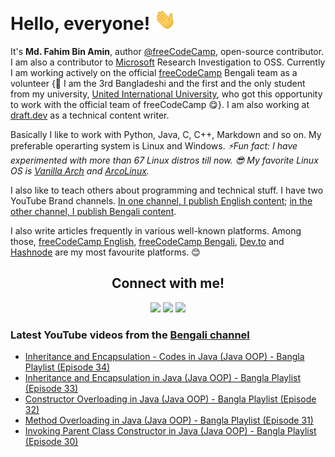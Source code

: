 # Hello, everyone! <img src="./img/wave.gif" width="35px">

It's **Md. Fahim Bin Amin**, author [@freeCodeCamp](https://www.freecodecamp.org/news/author/fahimbinamin/), open-source contributor. I am also a contributor to [Microsoft](https://www.microsoft.com/en-us/) Research Investigation to OSS. Currently I am working actively on the official [freeCodeCamp](https://www.freecodecamp.org/) Bengali team as a volunteer {🎉 I am the 3rd Bangladeshi and the first and the only student from my university, [United International University](https://www.uiu.ac.bd/), who got this opportunity to work with the official team of freeCodeCamp 😋}. I am also working at [draft.dev](https://draft.dev/) as a technical content writer.

Basically I like to work with Python, Java, C, C++, Markdown and so on. My preferable operarting system is Linux and Windows. 
*⚡Fun fact: I have experimented with more than 67 Linux distros till now. 😎 My favorite Linux OS is [Vanilla Arch](https://archlinux.org/) and [ArcoLinux](https://arcolinux.com/).*

I also like to teach others about programming and technical stuff. I have two YouTube Brand channels. [In one channel, I publish English content](https://www.youtube.com/channel/UCG97GCUifMS2Vm28tgXQi0Q); [in the other channel, I publish Bengali content](https://www.youtube.com/c/InnovationWithIphim).

I also write articles frequently in various well-known platforms. Among those, [freeCodeCamp English](https://www.freecodecamp.org/news/author/fahimbinamin/), [freeCodeCamp Bengali](https://www.freecodecamp.org/bengali/news/author/fahimbinamin/), [Dev.to](https://dev.to/fahimfba) and [Hashnode](https://hashnode.com/@FahimFBA) are my most favourite platforms. 😊



<h2 align="center">Connect with me!</h2>

<div align="center">
	
[<img src="https://img.shields.io/badge/linkedin-%230077B5.svg?&style=for-the-badge&logo=linkedin&logoColor=white" />](https://www.linkedin.com/in/fahimfba/) [<img src = "https://img.shields.io/badge/twitter-%2320A1F1.svg?&style=for-the-badge&logo=twitter&logoColor=white">](https://twitter.com/Fahim_FBA/)  [<img src = "https://img.shields.io/badge/facebook-%2320A1F1.svg?&style=for-the-badge&logo=facebook&logoColor=white">](https://facebook.com/iptu.fba)
	
</div>
 

<div align="left">
	
### Latest YouTube videos from the [Bengali channel](https://www.youtube.com/c/InnovationWithIphim)

<!-- YOUTUBE-VIDEOS-LIST:START -->
- [Inheritance and Encapsulation - Codes in Java &lpar;Java OOP&rpar; - Bangla Playlist &lpar;Episode 34&rpar;](https://www.youtube.com/watch?v=Ab0IZLDhKYY)
- [Inheritance and Encapsulation in Java &lpar;Java OOP&rpar; - Bangla Playlist &lpar;Episode 33&rpar;](https://www.youtube.com/watch?v=YyAXV-PNJ2w)
- [Constructor Overloading in Java &lpar;Java OOP&rpar; - Bangla Playlist &lpar;Episode 32&rpar;](https://www.youtube.com/watch?v=6kebgEHy_NU)
- [Method Overloading in Java &lpar;Java OOP&rpar; - Bangla Playlist &lpar;Episode 31&rpar;](https://www.youtube.com/watch?v=cixVbjubDJY)
- [Invoking Parent Class Constructor in Java &lpar;Java OOP&rpar; - Bangla Playlist &lpar;Episode 30&rpar;](https://www.youtube.com/watch?v=qSrHYXTz10o)
<!-- YOUTUBE-VIDEOS-LIST:END -->
	
</div>

